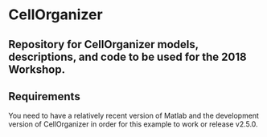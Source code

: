 # CellOrganizer
## Repository for CellOrganizer models, descriptions, and code to be used for the 2018 Workshop.

## Requirements
  You need to have a relatively recent version of Matlab and the development
  version of CellOrganizer in order for this example to work or release v2.5.0.



